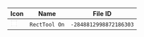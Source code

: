 | Icon | Name | File ID |
| ---  | ---  | ---     |
| ![](RectTool%20On.png) | `RectTool On` | `-2848812998872186303` |
